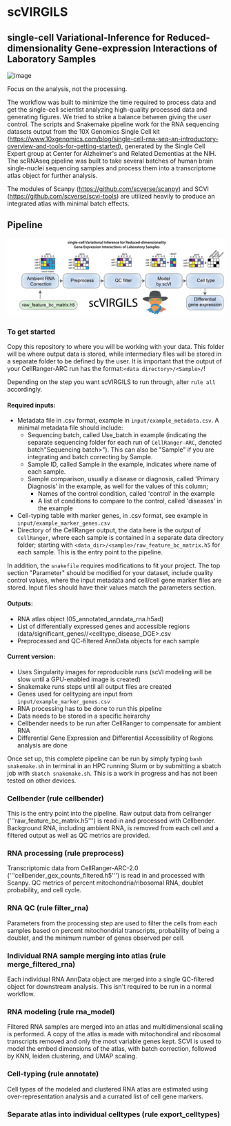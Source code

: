 # scVIRGILS

## single-cell Variational-Inference for Reduced-dimensionality Gene-expression Interactions of Laboratory Samples
![image](https://github.com/user-attachments/assets/30f4ae91-56b9-488d-8caa-5fa5ff7c8523)


Focus on the analysis, not the processing. 

The workflow was built to minimize the time required to process data and get the single-cell scientist analyzing high-quality processed data and generating figures. We tried to strike a balance between giving the user control. The scripts and Snakemake pipeline work for the RNA sequencing datasets output from the 10X Genomics Single Cell kit (https://www.10xgenomics.com/blog/single-cell-rna-seq-an-introductory-overview-and-tools-for-getting-started), generated by the Single Cell Expert group at Center for Alzheimer's and Related Dementias at the NIH. The scRNAseq pipeline was built to take several batches of human brain single-nuclei sequencing samples and process them into a transcriptome atlas object for further analysis. 
 
The modules of Scanpy (https://github.com/scverse/scanpy) and SCVI (https://github.com/scverse/scvi-tools) are utilized heavily to produce an integrated atlas with minimal batch effects. 

## Pipeline

![screenshot](images/scVIRGILS.png)

### To get started

Copy this repository to where you will be working with your data. This folder will be where output data is stored, while intermediary files will be stored in a separate folder to be defined by the user. It is important that the output of your CellRanger-ARC run has the format:`<data directory>/<Sample>/`!

Depending on the step you want scVIRGILS to run through, alter `rule all` accordingly. 

#### Required inputs:
- Metadata file in .csv format, example in `input/example_metadata.csv`. A minimal metadata file should include:
  - Sequencing batch, called Use_batch in example (indicating the separate sequencing folder for each run of `CellRanger-ARC`, denoted batch"Sequencing batch>"). This can also be "Sample" if you are integrating and batch correcting by Sample.
  - Sample ID, called Sample in the example, indicates where name of each sample.
  - Sample comparison, usually a disease or diagnosis, called 'Primary Diagnosis' in the example, as well for the values of this column;
    - Names of the control condition, called 'control' in the example
    - A list of conditions to compare to the control, called 'diseases' in the example
- Cell-typing table with marker genes, in .csv format, see example in `input/example_marker_genes.csv`
- Directory of the CellRanger output, the data here is the output of `CellRanger`, where each sample is contained in a separate data directory folder; starting with `<data_dir>/<sample>/raw_feature_bc_matrix.h5` for each sample. This is the entry point to the pipeline.

In addition, the `snakefile` requires modifications to fit your project. The top section "Parameter" should be modified for your dataset, include quality control values, where the input metadata and cell/cell gene marker files are stored. Input files should have their values match the parameters section.

#### Outputs:
- RNA atlas object (05_annotated_anndata_rna.h5ad)
- List of differentially expressed genes and accessible regions (data/significant_genes/<rna>/<celltype_disease_DGE>.csv
- Preprocessed and QC-filtered AnnData objects for each sample

#### Current version:
- Uses Singularity images for reproducible runs (scVI modeling will be slow until a GPU-enabled image is created)
- Snakemake runs steps until all output files are created
- Genes used for celltyping are input from `input/example_marker_genes.csv`
- RNA processing has to be done to run this pipeline 
- Data needs to be stored in a specific heirarchy
- Cellbender needs to be run after CellRanger to compensate for ambient RNA
- Differential Gene Expression and Differential Accessibility of Regions analysis are done 

Once set up, this complete pipeline can be run by simply typing `bash snakemake.sh` in terminal in an HPC running Slurm or by submitting a sbatch job with `sbatch snakemake.sh`. This is a work in progress and has not been tested on other devices. 

### Cellbender (rule cellbender)

This is the entry point into the pipeline. Raw output data from cellranger ('''raw_feature_bc_matrix.h5''') is read in and processed with Cellbender. Background RNA, including ambient RNA, is removed from each cell and a filtered output as well as QC metrics are provided.

### RNA processing (rule preprocess) 

Transcriptomic data from CellRanger-ARC-2.0 ('''cellbender_gex_counts_filtered.h5''') is read in and processed with Scanpy. QC metrics of percent mitochondria/ribosomal RNA, doublet probability, and cell cycle.

### RNA QC (rule filter_rna) 

Parameters from the processing step are used to filter the cells from each samples based on percent mitochondrial transcripts, probability of being a doublet, and the minimum number of genes observed per cell.

### Individual RNA sample merging into atlas (rule merge_filtered_rna)

Each individual RNA AnnData object are merged into a single QC-filtered object for downstream analysis. This isn't required to be run in a normal workflow.

### RNA modeling (rule rna_model) 

Filtered RNA samples are merged into an atlas and multidimensional scaling is performed. A copy of the atlas is made with mitochondiral and ribosomal transcripts removed and only the most variable genes kept. SCVI is used to model the embed dimensions of the atlas, with batch correction, followed by KNN, leiden clustering, and UMAP scaling.

### Cell-typing (rule annotate) 

Cell types of the modeled and clustered RNA atlas are estimated using over-representation analysis and a currated list of cell gene markers.

### Separate atlas into individual celltypes (rule export_celltypes) 
